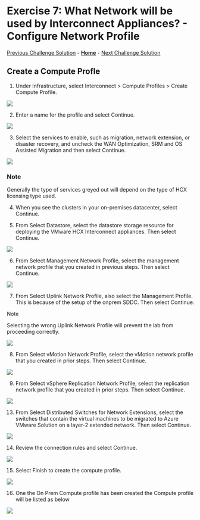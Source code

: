 # Exercise 7: What Network will be used by Interconnect Appliances? - Configure Network Profile

[Previous Challenge Solution](./06-HCX-Network-Profiles.md) - **[Home](../Readme.md)** - [Next Challenge Solution](./08-HCX-Service-Mesh.md)

## Create a Compute Profle

1.	Under Infrastructure, select Interconnect > Compute Profiles > Create Compute Profile.

![](./Images/07-HCX-Compute-Profiles/HCX_image21.png)

2.	Enter a name for the profile and select Continue.

![](./Images/07-HCX-Compute-Profiles/HCX_image22.png)

3.	Select the services to enable, such as migration, network extension, or disaster recovery, and uncheck the WAN Optimization, SRM and OS Assisted Migration and then select Continue.

![](./Images/07-HCX-Compute-Profiles/HCX_image23.png)

### Note 
Generally the type of services greyed out will depend on the type of HCX licensing type used.  

4.	When you see the clusters in your on-premises datacenter, select Continue.

5.	From Select Datastore, select the datastore storage resource for deploying the VMware HCX Interconnect appliances. Then select Continue.

![](./Images/07-HCX-Compute-Profiles/HCX_ComputeCluster001.PNG)

6.	From Select Management Network Profile, select the management network profile that you created in previous steps. Then select Continue.

![](./Images/07-HCX-Compute-Profiles/HCX_ComputeCluster002.PNG)

7.	From Select Uplink Network Profile, also select the Management Profile. This is because of the setup of the onprem SDDC. Then select Continue.
> [!NOTE]
> Selecting the wrong Uplink Network Profile will prevent the lab from proceeding correctly.


![](./Images/07-HCX-Compute-Profiles/HCX_image27.png)

8.	From Select vMotion Network Profile, select the vMotion network profile that you created in prior steps. Then select Continue.

![](./Images/07-HCX-Compute-Profiles/HCX_image28.png)

9.	From Select vSphere Replication Network Profile, select the replication network profile that you created in prior steps. Then select Continue.

![](./Images/07-HCX-Compute-Profiles/HCX_image29.png)

13.	From Select Distributed Switches for Network Extensions, select the switches that contain the virtual machines to be migrated to Azure VMware Solution on a layer-2 extended network. Then select Continue.

![](./Images/07-HCX-Compute-Profiles/HCX_image30.png)

14.	Review the connection rules and select Continue.

![](./Images/07-HCX-Compute-Profiles/HCX_image31.png)

15.	Select Finish to create the compute profile.

![](./Images/07-HCX-Compute-Profiles/HCX_image32.png)
 
16.	One the On Prem Compute profile has been created the Compute profile will be listed as below

![](./Images/07-HCX-Compute-Profiles/HCX_image33.png)
